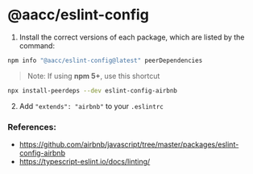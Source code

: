 # @aacc/eslint-config

1. Install the correct versions of each package, which are listed by the
   command:

```sh
npm info "@aacc/eslint-config@latest" peerDependencies
```

> Note: If using **npm 5+**, use this shortcut

```sh
npx install-peerdeps --dev eslint-config-airbnb

```

2. Add `"extends": "airbnb"` to your `.eslintrc`

### References:

- https://github.com/airbnb/javascript/tree/master/packages/eslint-config-airbnb
- https://typescript-eslint.io/docs/linting/
